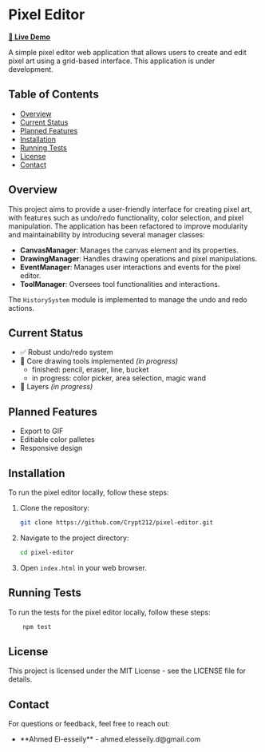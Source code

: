# Pixel Editor  
**[🚀 Live Demo](https://crypt212.github.io/pixel-editor/)**

A simple pixel editor web application that allows users to create and edit pixel art using a grid-based interface. This application is under development.

## Table of Contents

- [Overview](#overview)
- [Current Status](#current-status)
- [Planned Features](#planned-features)
- [Installation](#installation)
- [Running Tests](#running-tests)
- [License](#license)
- [Contact](#contact)

## Overview

This project aims to provide a user-friendly interface for creating pixel art, with features such as undo/redo functionality, color selection, and pixel manipulation. The application has been refactored to improve modularity and maintainability by introducing several manager classes:

- **CanvasManager**: Manages the canvas element and its properties.
- **DrawingManager**: Handles drawing operations and pixel manipulations.
- **EventManager**: Manages user interactions and events for the pixel editor.
- **ToolManager**: Oversees tool functionalities and interactions.

The `HistorySystem` module is implemented to manage the undo and redo actions.

## Current Status  
- ✅ Robust undo/redo system 
- 🚧 Core drawing tools implemented *(in progress)*
    - finished: pencil, eraser, line, bucket
    - in progress: color picker, area selection, magic wand
- 🚧 Layers *(in progress)*  

## Planned Features 
- Export to GIF
- Editiable color palletes
- Responsive design

## Installation

To run the pixel editor locally, follow these steps:

1. Clone the repository:
    ```bash
    git clone https://github.com/Crypt212/pixel-editor.git
    ```

2. Navigate to the project directory:
    ```bash
    cd pixel-editor
    ```

3. Open `index.html` in your web browser.

## Running Tests

To run the tests for the pixel editor locally, follow these steps:
```bash
    npm test
```

## License

This project is licensed under the MIT License - see the LICENSE file for details.

## Contact

For questions or feedback, feel free to reach out:

<ul>
    <li> **Ahmed El-esseily** - ahmed.elesseily.d@gmail.com
</ul>
